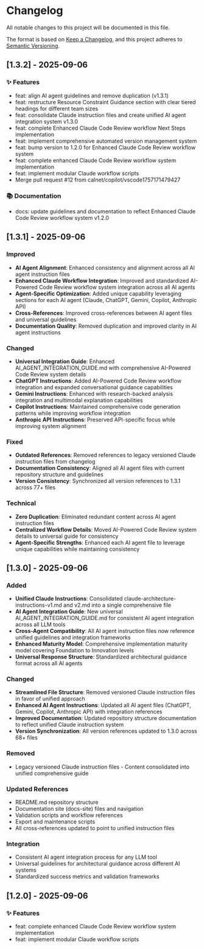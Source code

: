 # Changelog

All notable changes to this project will be documented in this file.

The format is based on [Keep a Changelog](https://keepachangelog.com/en/1.0.0/),
and this project adheres to [Semantic Versioning](https://semver.org/spec/v2.0.0.html).

## [1.3.2] - 2025-09-06

### ✨ Features

- feat: align AI agent guidelines and remove duplication (v1.3.1)
- feat: restructure Resource Constraint Guidance section with clear tiered headings for different team sizes
- feat: consolidate Claude instruction files and create unified AI agent integration system v1.3.0
- feat: complete Enhanced Claude Code Review workflow Next Steps implementation
- feat: implement comprehensive automated version management system
- feat: bump version to 1.2.0 for Enhanced Claude Code Review workflow system
- feat: complete enhanced Claude Code Review workflow system implementation
- feat: implement modular Claude workflow scripts
- Merge pull request #12 from calnet/copilot/vscode1757171479427

### 📚 Documentation

- docs: update guidelines and documentation to reflect Enhanced Claude Code Review workflow system v1.2.0

## [1.3.1] - 2025-09-06
### Improved
- **AI Agent Alignment**: Enhanced consistency and alignment across all AI agent instruction files
- **Enhanced Claude Workflow Integration**: Improved and standardized AI-Powered Code Review workflow system integration across all AI agents
- **Agent-Specific Optimization**: Added unique capability leveraging sections for each AI agent (Claude, ChatGPT, Gemini, Copilot, Anthropic API)
- **Cross-References**: Improved cross-references between AI agent files and universal guidelines
- **Documentation Quality**: Removed duplication and improved clarity in AI agent instructions
### Changed
- **Universal Integration Guide**: Enhanced AI_AGENT_INTEGRATION_GUIDE.md with comprehensive AI-Powered Code Review system details
- **ChatGPT Instructions**: Added AI-Powered Code Review workflow integration and expanded conversational guidance capabilities
- **Gemini Instructions**: Enhanced with research-backed analysis integration and multimodal explanation capabilities
- **Copilot Instructions**: Maintained comprehensive code generation patterns while improving workflow integration
- **Anthropic API Instructions**: Preserved API-specific focus while improving system alignment
### Fixed
- **Outdated References**: Removed references to legacy versioned Claude instruction files from changelog
- **Documentation Consistency**: Aligned all AI agent files with current repository structure and guidelines
- **Version Consistency**: Synchronized all version references to 1.3.1 across 77+ files
### Technical
- **Zero Duplication**: Eliminated redundant content across AI agent instruction files
- **Centralized Workflow Details**: Moved AI-Powered Code Review system details to universal guide for consistency
- **Agent-Specific Strengths**: Enhanced each AI agent file to leverage unique capabilities while maintaining consistency
## [1.3.0] - 2025-09-06
### Added
- **Unified Claude Instructions**: Consolidated claude-architecture-instructions-v1.md and v2.md into a single comprehensive file
- **AI Agent Integration Guide**: New universal AI_AGENT_INTEGRATION_GUIDE.md for consistent AI agent integration across all LLM tools
- **Cross-Agent Compatibility**: All AI agent instruction files now reference unified guidelines and integration frameworks
- **Enhanced Maturity Model**: Comprehensive implementation maturity model covering Foundation to Innovation levels
- **Universal Response Structure**: Standardized architectural guidance format across all AI agents
### Changed
- **Streamlined File Structure**: Removed versioned Claude instruction files in favor of unified approach
- **Enhanced AI Agent Instructions**: Updated all AI agent files (ChatGPT, Gemini, Copilot, Anthropic API) with integration references
- **Improved Documentation**: Updated repository structure documentation to reflect unified Claude instruction system
- **Version Synchronization**: All version references updated to 1.3.0 across 68+ files
### Removed
- Legacy versioned Claude instruction files - Content consolidated into unified comprehensive guide
### Updated References
- README.md repository structure
- Documentation site (docs-site) files and navigation
- Validation scripts and workflow references
- Export and maintenance scripts
- All cross-references updated to point to unified instruction files
### Integration
- Consistent AI agent integration process for any LLM tool
- Universal guidelines for architectural guidance across different AI systems
- Standardized success metrics and validation frameworks
## [1.2.0] - 2025-09-06
### ✨ Features
- feat: complete enhanced Claude Code Review workflow system implementation
- feat: implement modular Claude workflow scripts
